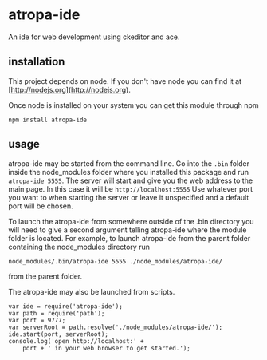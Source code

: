 # atropa-ide

An ide for web development using ckeditor and ace.

## installation

This project depends on node. If you don't have node you can find it at [http://nodejs.org](http://nodejs.org).

Once node is installed on your system you can get this module through npm
```
npm install atropa-ide
```

## usage

atropa-ide may be started from the command line. Go into the `.bin` folder 
inside the node_modules folder where you installed this package and run 
`atropa-ide 5555`. The server will start and give you the web address to 
the main page. In this case it will be `http://localhost:5555` Use whatever 
port you want to when starting the server or leave it unspecified and a default
port will be chosen.

To launch the atropa-ide from somewhere outside of the .bin directory 
you will need to give a second argument telling atropa-ide where the module 
folder is located. For example, to launch atropa-ide from the parent folder 
containing the node_modules directory run 
```
node_modules/.bin/atropa-ide 5555 ./node_modules/atropa-ide/
```
from the parent folder.

The atropa-ide may also be launched from scripts.

```
var ide = require('atropa-ide');
var path = require('path');
var port = 9777;
var serverRoot = path.resolve('./node_modules/atropa-ide/');
ide.start(port, serverRoot);
console.log('open http://localhost:' +
    port + ' in your web browser to get started.');
```